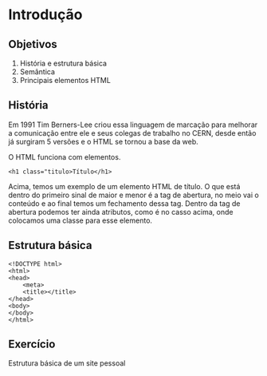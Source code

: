 # Introdução

## Objetivos

1. História e estrutura básica
2. Semântica
3. Principais elementos HTML

## História

Em 1991 Tim Berners-Lee criou essa linguagem de marcação para melhorar a comunicação entre ele e seus colegas de trabalho no CERN, desde então já surgiram 5 versões e o HTML se tornou a base da web.

O HTML funciona com elementos.

`<h1 class="titulo>Título</h1>`

Acima, temos um exemplo de um elemento HTML de título.
O que está dentro do primeiro sinal de maior e menor é a tag de abertura, no meio vai o conteúdo e ao final temos um fechamento dessa tag. Dentro da tag de abertura podemos ter ainda atributos, como é no casso acima, onde colocamos uma classe para esse elemento.

## Estrutura básica

```
<!DOCTYPE html>
<html>
<head>
    <meta>
    <title></title>
</head>
<body>
</body>
</html>
```

## Exercício

Estrutura básica de um site pessoal
